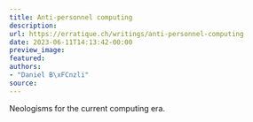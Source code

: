 ```yaml
---
title: Anti-personnel computing
description:
url: https://erratique.ch/writings/anti-personnel-computing
date: 2023-06-11T14:13:42-00:00
preview_image:
featured:
authors:
- "Daniel B\xFCnzli"
source:
---
```


Neologisms for the current computing era.
